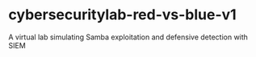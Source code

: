 # cybersecuritylab-red-vs-blue-v1
A virtual lab simulating Samba exploitation and defensive detection with SIEM
